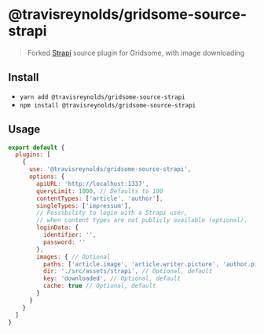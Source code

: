 # @travisreynolds/gridsome-source-strapi

> Forked [Strapi](https://strapi.io/) source plugin for Gridsome, with image downloading

## Install

- `yarn add @travisreynolds/gridsome-source-strapi`
- `npm install @travisreynolds/gridsome-source-strapi`

## Usage

```js
export default {
  plugins: [
    {
      use: '@travisreynolds/gridsome-source-strapi',
      options: {
        apiURL: 'http://localhost:1337',
        queryLimit: 1000, // Defaults to 100
        contentTypes: ['article', 'author'],
        singleTypes: ['impressum'],
        // Possibility to login with a Strapi user,
        // when content types are not publicly available (optional).
        loginData: {
          identifier: '',
          password: ''
        },
        images: { // Optional
          paths: ['article.image', 'article.writer.picture', 'author.picture'], // Required
          dir: './src/assets/strapi', // Optional, default
          key: 'downloaded', // Optional, default
          cache: true // Optional, default
        }
      }
    }
  ]
}
```
